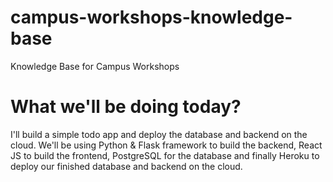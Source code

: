 # campus-workshops-knowledge-base

Knowledge Base for Campus Workshops

# What we'll be doing today?

I'll build a simple todo app and deploy the database and backend on the cloud. We'll be using Python & Flask framework to build the backend, React JS to build the frontend, PostgreSQL for the database and finally Heroku to deploy our finished database and backend on the cloud.